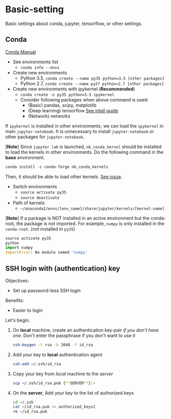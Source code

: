 # Basic-setting
Basic settings about conda, jupyter, tensorflow, or other settings.


## Conda
[Conda Manual](https://conda.io/docs/index.html)
- See environments list
  - `conda info --envs`
- Create new environments
  - Python 3.5, `conda create --name py35 python=3.5 [other packages]`
  - Python 2.7, `conda create --name py27 python=2.7 [other packages]`
- Create new environments with ipykernel (__Recommended__)
  - `conda create -n py35 python=3.5 ipykernel`
  - Consider following packages when above command is used:
    - (Basic) pandas, scipy, matplotlib
    - (Deep learning) tensorflow [See intall guide](https://www.tensorflow.org/install/)
    - (Network) networkx

If `ipykernel` is installed in other environments, we can load the `ipykernel` in main `jupyter-notebook`. It is unnecessary to install `jupyter-notebook` or other packages for `jupyter-notebook`. 

[__Note__] Since `jupyter lab` is launched, `nb_conda_kernel` should be installed to load the kernels in other environments. Do the following command in the **base** environment.
```python
conda install -c conda-forge nb_conda_kernels
```
Then, it should be able to load other kernels. [See issue](https://github.com/jupyterlab/jupyterlab/issues/1557).

- Switch environments
  - `source activate py35`
  - `source deactivate`
- Path of kernels
  - `~/anaconda2/envs/[env_name]/share/jupyter/kernels/[kernel-name]`

[__Note__] If a package is NOT installed in an active environment but the conda-root, the package is not imported.
For example, `numpy` is only installed in the `conda-root`. (not installed in `py35`)
```python
source activate py35
python
import numpy
ImportError: No module named 'numpy'
```

## SSH login with (authentication) key

Objectives:

* Set up password-less SSH login

Benefits:

* Easier to login

Let's begin.

1. On **local** machine, create an authentication key-pair *if you don't have one*. Don't enter the passphrase if you don't want to use it

    ```bash
    ssh-keygen -t rsa -b 2048 -f id_rsa
    ```

2. Add your key to **local** authentication agent

    ```bash
    ssh-add ~/.ssh/id_rsa
    ```

3. Copy your key from *local* machine to the *server*

    ```bash
    scp ~/.ssh/id_rsa.pub {**SERVER**}:~
    ```

4. On the **server**, Add your key to the list of authorized keys

    ```bash
    cd ~/.ssh
    cat ~/id_rsa.pub >> authorized_keys2
    rm ~/id_rsa.pub
    ```

